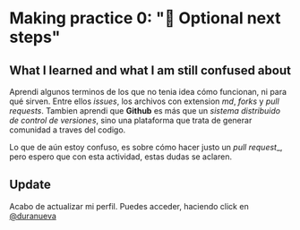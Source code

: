 # Making practice 0: "📝 Optional next steps"

## What I learned and what I am still confused about

Aprendi algunos terminos de los que no tenia idea cómo funcionan, ni para qué sirven. Entre ellos _issues_, los archivos con extension _md_, _forks_ y _pull requests_. Tambien aprendi que **Github** es más que un _sistema distribuido de control de versiones_, sino una plataforma que trata de generar comunidad a traves del codigo.

Lo que de aún estoy confuso, es sobre cómo hacer justo un _pull request__, pero espero que con esta actividad, estas dudas se aclaren.

## Update

Acabo de actualizar mi perfil. Puedes acceder, haciendo click en [@duranueva](https://github.com/duranueva/) 

